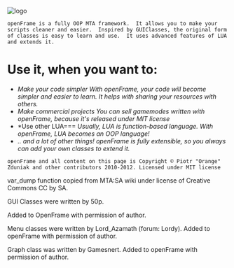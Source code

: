 ![logo](http://code.google.com/p/openframe/logo?cct=1329042490&noddy=get.png)

`openFrame is a fully OOP MTA framework.  It allows you to make your scripts cleaner and easier.  Inspired by GUIClasses, the original form of classes is easy to learn and use.  It uses advanced features of LUA and extends it.`

Use it, when you want to:
=========================
 * *Make your code simpler*
  _With openFrame, your code will become simpler and easier to learn. It helps with sharing your resources with others._
 * *Make commercial projects*
  _You can sell gamemodes written with openFrame, because it's released under MIT license_
 * *Use other LUA===
  _Usually, LUA is function-based language. With openFrame, LUA becomes an OOP language!_
 * *.. and a lot of other things!*
  _openFrame is fully extensible, so you always can add your own classes to extend it._


`openFrame and all content on this page is Copyright © Piotr "Orange" Zduniak and other contributors 2010-2012.
Licensed under MIT license`


var_dump function copied from MTA:SA wiki under license of Creative Commons CC by SA.

GUI Classes were written by 50p.

Added to OpenFrame with permission of author.

Menu classes were written by Lord_Azamath (forum: Lordy). Added to openFrame with permission of author.

Graph class was written by Gamesnert. Added to openFrame with permission of author.
